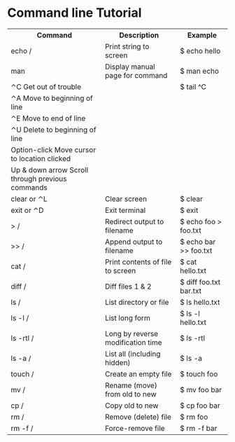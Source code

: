 # Command line Tutorial 

<table>
  <tr>
    <th>Command</th>
    <th>Description</th>
    <th>Example</th>
  </tr>
<tr> <td> echo <string>	/</td> <td> Print string to screen</td> <td>	$ echo hello</td></tr>
<tr> <td> man <command>	</td> <td> Display manual page for command</td> <td>$ man echo</td></tr>
<tr> <td>⌃C	Get out of trouble	</td> <td>	</td> <td>$ tail ^C </td></tr>
<tr> <td>⌃A	Move to beginning of line	</td> <td></td> <td></td></tr>	
<tr> <td>⌃E	Move to end of line	</td> <td>	</td> <td></td></tr>
<tr> <td>⌃U	Delete to beginning of line		</td> <td></td> <td></td></tr>
<tr> <td>Option-click	Move cursor to location clicked	</td> <td>	</td> <td></td></tr>
<tr> <td>Up & down arrow	Scroll through previous commands</td> <td></td> <td></td></tr>	
<tr> <td>clear or ⌃L	</td> <td>	Clear screen </td> <td>	$ clear</td></tr>
<tr> <td>exit or ⌃D	</td> <td>Exit terminal	</td> <td>$ exit</td></tr>
<tr><td> >	/</td> <td>Redirect output to filename	</td> <td>$ echo foo > foo.txt</td></tr>
<tr><td> >>	/</td> <td>Append output to filename	</td> <td>$ echo bar >> foo.txt</td></tr>
<tr><td> cat <file>	/</td> <td>Print contents of file to screen	</td> <td>$ cat hello.txt</td></tr>
<tr><td> diff <f1> <f2>	/</td> <td>Diff files 1 & 2	</td> <td>$ diff foo.txt bar.txt</td></tr>
<tr><td> ls	/</td> <td>List directory or file	</td> <td>$ ls hello.txt</td></tr>
<tr><td> ls -l	/</td> <td>List long form	</td> <td>$ ls -l hello.txt</td></tr>
<tr><td> ls -rtl	/</td> <td>Long by reverse modification time	</td> <td>$ ls -rtl</td></tr>
<tr><td> ls -a	/</td> <td>List all (including hidden)	</td> <td>$ ls -a</td></tr>
<tr><td> touch <file>	/</td> <td>Create an empty file	</td> <td>$ touch foo</td></tr>
<tr><td> mv <old> <new>	/</td> <td>Rename (move) from old to new	</td> <td>$ mv foo bar</td></tr>
<tr><td> cp <old> <new>	/</td> <td>Copy old to new	</td> <td>$ cp foo bar</td></tr>
<tr><td> rm <file>	/</td> <td>Remove (delete) file	</td> <td>$ rm foo</td></tr>
<tr><td> rm -f <file>	/</td> <td>Force-remove file	</td> <td>$ rm -f bar</td></tr>
  

</table>
